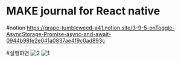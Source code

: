 # MAKE journal for React native

#notion
https://grape-tumbleweed-a41.notion.site/3-9-5-onToggle-AsyncStorage-Promise-async-and-await-0944b98fe2e041a0837ae4f9c0ad893c

#실행화면
![2](https://user-images.githubusercontent.com/58411932/188404025-677f6978-ca8b-47dd-aad1-2b1f6d257330.png)
![1](https://user-images.githubusercontent.com/58411932/188404032-6c7d8717-8cbb-4ea0-bda5-583d272758f0.png)
